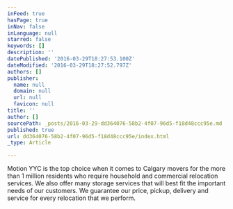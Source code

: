 ```yaml
---
inFeed: true
hasPage: true
inNav: false
inLanguage: null
starred: false
keywords: []
description: ''
datePublished: '2016-03-29T18:27:53.100Z'
dateModified: '2016-03-29T18:27:52.797Z'
authors: []
publisher:
  name: null
  domain: null
  url: null
  favicon: null
title: ''
author: []
sourcePath: _posts/2016-03-29-dd364076-58b2-4f07-96d5-f18d48ccc95e.md
published: true
url: dd364076-58b2-4f07-96d5-f18d48ccc95e/index.html
_type: Article

---
```

Motion YYC is the top choice when it comes to Calgary movers for the more than 1 million residents who require household and commercial relocation services. We also offer many storage services that will best fit the important needs of our customers. We guarantee our price, pickup, delivery and service for every relocation that we perform.